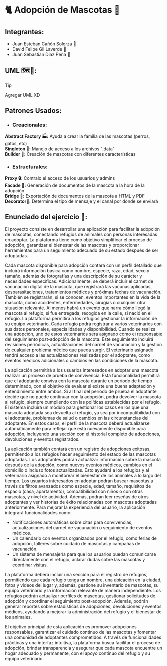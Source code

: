 # 🐈 Adopción de Mascotas 🐶

## Integrantes: 
* Juan Esteban Cañón Solorza 🍖
* David Felipe Gil Laverde 🍙
* Juan Sebastian Diaz Peña 🍡

## UML 🗺️📍: 

>[!TIP]
> Agregar UML XD

## Patrones Usados:
* ### Creacionales:
__Abstract Factory 🏭:__ Ayuda a crear la familia de las mascotas (perros, gatos, etc)<br>
__Singleton 👾:__ Manejo de acceso a los archivos ".data"<br>
__Builder 👷:__ Creación de mascotas con diferentes características 
<br>

* ### Estructurales:
__Proxy 🔒:__ Contralo el acceso de los usuarios y admins<br>
__Facade 🧱:__ Generación de documentos de la mascota a la hora de la adopción<br>
__Bridge 🌉:__ Exportación de documentos de la mascota a HTML y PDF<br>
__Decorator🎄:__ Determina el tipo de mensaje y el canal por donde se enviará<br>

## Enunciado del ejercicio 📖: 
El proyecto consiste en desarrollar una aplicación para facilitar la adopción de mascotas, conectando refugios de animales con personas interesadas en adoptar. La plataforma tiene como objetivo simplificar el proceso de adopción, garantizar el bienestar de las mascotas y proporcionar herramientas para un seguimiento adecuado de su estado después de ser adoptadas.

Cada mascota disponible para adopción contará con un perfil detallado que incluirá información básica como nombre, especie, raza, edad, sexo y tamaño, además de fotografías y una descripción de su carácter y necesidades específicas. Adicionalmente, se deberá incluir el carnet de vacunación digital de la mascota, que registrará las vacunas aplicadas, desparasitaciones, tratamientos médicos y próximas fechas de vacunación. También se registrarán, si se conocen, eventos importantes en la vida de la mascota, como accidentes, enfermedades, cirugías o cualquier otra situación relevante. Al menos habrá un evento que narra cómo llegó la mascota al refugio, si fue entregada, recogida en la calle, si nació en el refugio.
La plataforma permitirá a los refugios gestionar la información de su equipo veterinario. Cada refugio podrá registrar a varios veterinarios con sus datos personales, especialidades y disponibilidad. Cuando se realiza una adopción, uno de estos veterinarios será asignado como el responsable del seguimiento post-adopción de la mascota. Este seguimiento incluirá revisiones periódicas, actualizaciones del carnet de vacunación y la gestión de cualquier problema médico que pueda surgir. El veterinario asignado tendrá acceso a las actualizaciones realizadas por el adoptante, como eventos médicos adicionales o cambios en las condiciones de la mascota.

La aplicación permitirá a los usuarios interesados en adoptar una mascota realizar un proceso de prueba de convivencia. Esta funcionalidad permitirá que el adoptante conviva con la mascota durante un período de tiempo determinado, con el objetivo de evaluar si existe una buena adaptación y entendimiento entre ambos. Si al final del período de prueba el adoptante decide que no puede continuar con la adopción, podrá devolver la mascota al refugio, siempre cumpliendo con las políticas establecidas por el refugio.
El sistema incluirá un módulo para gestionar los casos en los que una mascota adoptada sea devuelta al refugio, ya sea por incompatibilidad con el adoptante, problemas de salud o cambios en las circunstancias del adoptante. En estos casos, el perfil de la mascota deberá actualizarse automáticamente para reflejar que está nuevamente disponible para adopción, incluyendo una sección con el historial completo de adopciones, devoluciones y eventos registrados.

La aplicación también contará con un registro de adopciones exitosas, permitiendo a los refugios hacer seguimiento del estado de las mascotas adoptadas. Los adoptantes podrán actualizar información sobre la mascota después de la adopción, como nuevos eventos médicos, cambios en el domicilio o incluso fotos actualizadas. Esto ayudará a los refugios y al veterinario asignado a monitorear el bienestar de los animales a lo largo del tiempo.
Los usuarios interesados en adoptar podrán buscar mascotas a través de filtros avanzados como especie, edad, tamaño, requisitos de espacio (casa, apartamento), compatibilidad con niños o con otras mascotas, y nivel de actividad. Además, podrán leer reseñas de otros adoptantes y ver historias de éxito relacionadas con mascotas adoptadas anteriormente.
Para mejorar la experiencia del usuario, la aplicación integrará funcionalidades como:
-	Notificaciones automáticas sobre citas para convivencias, actualizaciones del carnet de vacunación o seguimiento de eventos médicos.
-	Un calendario con eventos organizados por el refugio, como ferias de adopción, talleres sobre cuidado de mascotas y campañas de vacunación.
-	Un sistema de mensajería para que los usuarios puedan comunicarse directamente con el refugio, aclarar dudas sobre las mascotas y coordinar visitas.

La plataforma deberá incluir una sección para el registro de refugios, permitiendo que cada refugio tenga un nombre, una ubicación en la ciudad, fotos y videos del lugar y, además, gestione su inventario de mascotas, su equipo veterinario y la información relevante de manera independiente. Los refugios podrán actualizar perfiles de mascotas, gestionar solicitudes de adopción y coordinar el seguimiento post-adopción. Además, podrán generar reportes sobre estadísticas de adopciones, devoluciones y eventos médicos, ayudando a mejorar la administración del refugio y el bienestar de los animales.

El objetivo principal de esta aplicación es promover adopciones responsables, garantizar el cuidado continuo de las mascotas y fomentar una comunidad de adoptantes comprometidos. A través de funcionalidades prácticas y una interfaz intuitiva, la plataforma busca facilitar el proceso de adopción, brindar transparencia y asegurar que cada mascota encuentre un hogar adecuado y permanente, con el apoyo continuo del refugio y su equipo veterinario.


